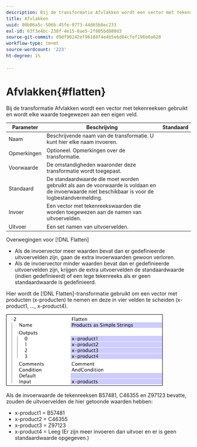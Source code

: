 ```yaml
---
description: Bij de transformatie Afvlakken wordt een vector met tekenreeksen gebruikt en wordt elke waarde toegewezen aan een eigen veld.
title: Afvlakken
uuid: 00b06a5c-506b-45fe-9773-44d65b8ec233
exl-id: 63f3e4bc-238f-4e15-8ae5-2f805bd080d3
source-git-commit: d9df90242ef96188f4e4b5e6d04cfef196b0a628
workflow-type: tm+mt
source-wordcount: '223'
ht-degree: 1%

---
```


# Afvlakken{#flatten}

Bij de transformatie Afvlakken wordt een vector met tekenreeksen gebruikt en wordt elke waarde toegewezen aan een eigen veld.

| Parameter | Beschrijving | Standaard |
|---|---|---|
| Naam | Beschrijvende naam van de transformatie. U kunt hier elke naam invoeren. |  |
| Opmerkingen | Optioneel. Opmerkingen over de transformatie. |  |
| Voorwaarde | De omstandigheden waaronder deze transformatie wordt toegepast. |  |
| Standaard | De standaardwaarde die moet worden gebruikt als aan de voorwaarde is voldaan en de invoerwaarde niet beschikbaar is voor de logbestandvermelding. |  |
| Invoer | Een vector met tekenreekswaarden die worden toegewezen aan de namen van uitvoervelden. |  |
| Uitvoer | Een set namen van uitvoervelden. |  |

Overwegingen voor [!DNL Flatten]

* Als de invoervector meer waarden bevat dan er gedefinieerde uitvoervelden zijn, gaan de extra invoerwaarden gewoon verloren.
* Als de invoervector minder waarden bevat dan er gedefinieerde uitvoervelden zijn, krijgen de extra uitvoervelden de standaardwaarde (indien gedefinieerd) of een lege tekenreeks als er geen standaardwaarde is gedefinieerd.

Hier wordt de [!DNL Flatten]-transformatie gebruikt om een vector met producten (x-producten) te nemen en deze in vier velden te scheiden (x-product1, ..., x-product4).

![](assets/cfg_TransformationType_Flatten.png)

Als de invoerwaarde de tekenreeksen B57481, C46355 en Z97123 bevatte, zouden de uitvoervelden de hier getoonde waarden hebben:

* x-product1 = B57481
* x-product2 = C46355
* x-product3 = Z97123
* x-product4 = Leeg (Er zijn meer invoeren dan uitvoer en er is geen standaardwaarde opgegeven.)
